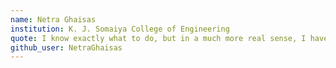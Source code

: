 ```yaml
---
name: Netra Ghaisas
institution: K. J. Somaiya College of Engineering
quote: I know exactly what to do, but in a much more real sense, I have no idea what to do
github_user: NetraGhaisas
---
```

